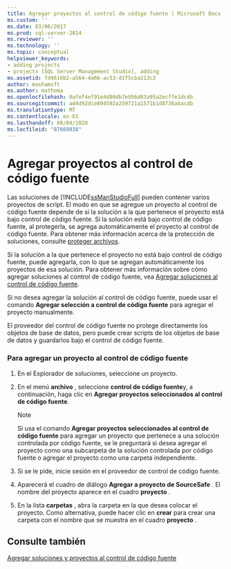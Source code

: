 ```yaml
---
title: Agregar proyectos al control de código fuente | Microsoft Docs
ms.custom: ''
ms.date: 03/06/2017
ms.prod: sql-server-2014
ms.reviewer: ''
ms.technology: ''
ms.topic: conceptual
helpviewer_keywords:
- adding projects
- projects [SQL Server Management Studio], adding
ms.assetid: fd4616b2-a564-4a66-ac53-d1f5cba213c2
author: mashamsft
ms.author: mathoma
ms.openlocfilehash: 0afef4ef91e4d80db7e956d03a95a2ecffe1dc4b
ms.sourcegitcommit: ad4d92dce894592a259721a1571b1d8736abacdb
ms.translationtype: MT
ms.contentlocale: es-ES
ms.lasthandoff: 08/04/2020
ms.locfileid: "87669838"
---
```

# <a name="add-projects-to-source-control"></a>Agregar proyectos al control de código fuente
  Las soluciones de [!INCLUDE[ssManStudioFull](../includes/ssmanstudiofull-md.md)] pueden contener varios proyectos de script. El modo en que se agregue un proyecto al control de código fuente depende de si la solución a la que pertenece el proyecto está bajo control de código fuente. Si la solución está bajo control de código fuente, al protegerla, se agrega automáticamente el proyecto al control de código fuente. Para obtener más información acerca de la protección de soluciones, consulte [proteger archivos](../../2014/database-engine/check-in-files.md).  
  
 Si la solución a la que pertenece el proyecto no está bajo control de código fuente, puede agregarla, con lo que se agregan automáticamente los proyectos de esa solución. Para obtener más información sobre cómo agregar soluciones al control de código fuente, vea [Agregar soluciones al control de código fuente](../../2014/database-engine/add-solutions-to-source-control.md).  
  
 Si no desea agregar la solución al control de código fuente, puede usar el comando **Agregar selección a control de código fuente** para agregar el proyecto manualmente.  
  
 El proveedor del control de código fuente no protege directamente los objetos de base de datos, pero puede crear scripts de los objetos de base de datos y guardarlos bajo el control de código fuente.  
  
### <a name="to-add-a-project-to-source-control"></a>Para agregar un proyecto al control de código fuente  
  
1.  En el Explorador de soluciones, seleccione un proyecto.  
  
2.  En el menú **archivo** , seleccione **control de código fuente**y, a continuación, haga clic en **Agregar proyectos seleccionados al control de código fuente**.  
  
    > [!NOTE]  
    >  Si usa el comando **Agregar proyectos seleccionados al control de código fuente** para agregar un proyecto que pertenece a una solución controlada por código fuente, se le preguntará si desea agregar el proyecto como una subcarpeta de la solución controlada por código fuente o agregar el proyecto como una carpeta independiente.  
  
3.  Si se le pide, inicie sesión en el proveedor de control de código fuente.  
  
4.  Aparecerá el cuadro de diálogo **Agregar a proyecto de SourceSafe** . El nombre del proyecto aparece en el cuadro **proyecto** .  
  
5.  En la lista **carpetas** , abra la carpeta en la que desea colocar el proyecto. Como alternativa, puede hacer clic en **crear** para crear una carpeta con el nombre que se muestra en el cuadro **proyecto** .  
  
## <a name="see-also"></a>Consulte también  
 [Agregar soluciones y proyectos al control de código fuente](../../2014/database-engine/add-solutions-and-projects-to-source-control.md)  
  
  
